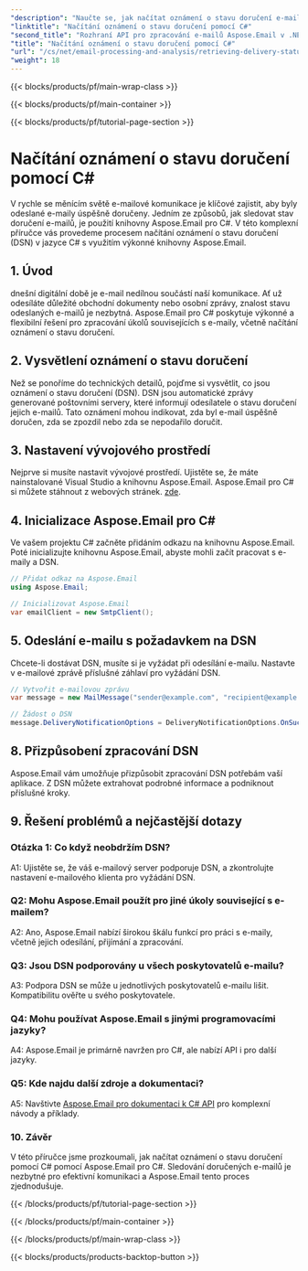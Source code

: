 ```yaml
---
"description": "Naučte se, jak načítat oznámení o stavu doručení e-mailů pomocí C# a Aspose.Email pro .NET."
"linktitle": "Načítání oznámení o stavu doručení pomocí C#"
"second_title": "Rozhraní API pro zpracování e-mailů Aspose.Email v .NET"
"title": "Načítání oznámení o stavu doručení pomocí C#"
"url": "/cs/net/email-processing-and-analysis/retrieving-delivery-status-notifications-with-csharp/"
"weight": 18
---
```


{{< blocks/products/pf/main-wrap-class >}}

{{< blocks/products/pf/main-container >}}

{{< blocks/products/pf/tutorial-page-section >}}

# Načítání oznámení o stavu doručení pomocí C#


V rychle se měnícím světě e-mailové komunikace je klíčové zajistit, aby byly odeslané e-maily úspěšně doručeny. Jedním ze způsobů, jak sledovat stav doručení e-mailů, je použití knihovny Aspose.Email pro C#. V této komplexní příručce vás provedeme procesem načítání oznámení o stavu doručení (DSN) v jazyce C# s využitím výkonné knihovny Aspose.Email.

## 1. Úvod

dnešní digitální době je e-mail nedílnou součástí naší komunikace. Ať už odesíláte důležité obchodní dokumenty nebo osobní zprávy, znalost stavu odeslaných e-mailů je nezbytná. Aspose.Email pro C# poskytuje výkonné a flexibilní řešení pro zpracování úkolů souvisejících s e-maily, včetně načítání oznámení o stavu doručení.

## 2. Vysvětlení oznámení o stavu doručení

Než se ponoříme do technických detailů, pojďme si vysvětlit, co jsou oznámení o stavu doručení (DSN). DSN jsou automatické zprávy generované poštovními servery, které informují odesílatele o stavu doručení jejich e-mailů. Tato oznámení mohou indikovat, zda byl e-mail úspěšně doručen, zda se zpozdil nebo zda se nepodařilo doručit.

## 3. Nastavení vývojového prostředí

Nejprve si musíte nastavit vývojové prostředí. Ujistěte se, že máte nainstalované Visual Studio a knihovnu Aspose.Email. Aspose.Email pro C# si můžete stáhnout z webových stránek. [zde](https://www.aspose.com/downloads/email/net).

## 4. Inicializace Aspose.Email pro C#

Ve vašem projektu C# začněte přidáním odkazu na knihovnu Aspose.Email. Poté inicializujte knihovnu Aspose.Email, abyste mohli začít pracovat s e-maily a DSN.

```csharp
// Přidat odkaz na Aspose.Email
using Aspose.Email;

// Inicializovat Aspose.Email
var emailClient = new SmtpClient();
```

## 5. Odeslání e-mailu s požadavkem na DSN

Chcete-li dostávat DSN, musíte si je vyžádat při odesílání e-mailu. Nastavte v e-mailové zprávě příslušné záhlaví pro vyžádání DSN.

```csharp
// Vytvořit e-mailovou zprávu
var message = new MailMessage("sender@example.com", "recipient@example.com", "Subject", "Body");

// Žádost o DSN
message.DeliveryNotificationOptions = DeliveryNotificationOptions.OnSuccess | DeliveryNotificationOptions.OnFailure;
```


## 8. Přizpůsobení zpracování DSN

Aspose.Email vám umožňuje přizpůsobit zpracování DSN potřebám vaší aplikace. Z DSN můžete extrahovat podrobné informace a podniknout příslušné kroky.

## 9. Řešení problémů a nejčastější dotazy

### Otázka 1: Co když neobdržím DSN?
A1: Ujistěte se, že váš e-mailový server podporuje DSN, a zkontrolujte nastavení e-mailového klienta pro vyžádání DSN.

### Q2: Mohu Aspose.Email použít pro jiné úkoly související s e-mailem?
A2: Ano, Aspose.Email nabízí širokou škálu funkcí pro práci s e-maily, včetně jejich odesílání, přijímání a zpracování.

### Q3: Jsou DSN podporovány u všech poskytovatelů e-mailu?
A3: Podpora DSN se může u jednotlivých poskytovatelů e-mailu lišit. Kompatibilitu ověřte u svého poskytovatele.

### Q4: Mohu používat Aspose.Email s jinými programovacími jazyky?
A4: Aspose.Email je primárně navržen pro C#, ale nabízí API i pro další jazyky.

### Q5: Kde najdu další zdroje a dokumentaci?
A5: Navštivte [Aspose.Email pro dokumentaci k C# API](https://reference.aspose.com/email/net/) pro komplexní návody a příklady.

### 10. Závěr

V této příručce jsme prozkoumali, jak načítat oznámení o stavu doručení pomocí C# pomocí Aspose.Email pro C#. Sledování doručených e-mailů je nezbytné pro efektivní komunikaci a Aspose.Email tento proces zjednodušuje.

{{< /blocks/products/pf/tutorial-page-section >}}

{{< /blocks/products/pf/main-container >}}

{{< /blocks/products/pf/main-wrap-class >}}

{{< blocks/products/products-backtop-button >}}